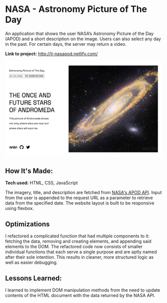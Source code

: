 # NASA - Astronomy Picture of The Day
An application that shows the user NASA’s Astronomy Picture of the Day (APOD) and a short description on the image. Users can also select any day in the past. For certain days, the server may return a video. 

**Link to project:** http://jl-nasapod.netlify.com/

![alt text](https://github.com/jennaly/nasa-apod/blob/main/img/nasapod.png?raw=true)

## How It's Made:

**Tech used:** HTML, CSS, JavaScript

The imagery, title, and description are fetched from <a href="https://api.nasa.gov/">NASA's APOD API</a>. Input from the user is appended to the request URL as a parameter to retrieve data from the specified date. The website layout is built to be responsive using flexbox.

## Optimizations

I refactored a complicated function that had multiple components to it: fetching the data, removing and creating elements, and appending said elements to the DOM. The refactored code now consists of smaller individual functions that each serve a single purpose and are aptly named after their sole intention. This results in cleaner, more structured logic as well as easier debugging. 

## Lessons Learned:

I learned to implement DOM manipulation methods from the need to update contents of the HTML document with the data returned by the NASA API. 

